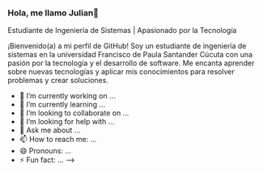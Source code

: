 ### Hola, me llamo Julian👋

Estudiante de Ingeniería de Sistemas | Apasionado por la Tecnología

¡Bienvenido(a) a mi perfil de GitHub! Soy un estudiante de ingeniería de sistemas en la universidad Francisco de Paula Santander Cúcuta con una pasión por la tecnología y el desarrollo de software. Me encanta aprender sobre nuevas tecnologías y aplicar mis conocimientos para resolver problemas y crear soluciones.

- 🔭 I’m currently working on ...
- 🌱 I’m currently learning ...
- 👯 I’m looking to collaborate on ...
- 🤔 I’m looking for help with ...
- 💬 Ask me about ...
- 📫 How to reach me: ...
- 😄 Pronouns: ...
- ⚡ Fun fact: ...
-->
